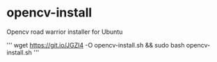 # opencv-install
Opencv road warrior installer for Ubuntu 


'''
wget https://git.io/JGZl4 -O opencv-install.sh && sudo bash opencv-install.sh
'''
